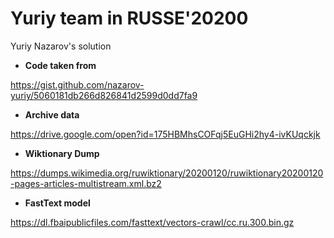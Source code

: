 # Yuriy team in RUSSE'20200

Yuriy Nazarov's solution


* __Code taken from__

https://gist.github.com/nazarov-yuriy/5060181db266d826841d2599d0dd7fa9

* __Archive data__

https://drive.google.com/open?id=175HBMhsCOFqj5EuGHi2hy4-ivKUqckjk

* __Wiktionary Dump__

https://dumps.wikimedia.org/ruwiktionary/20200120/ruwiktionary20200120-pages-articles-multistream.xml.bz2

* __FastText model__

https://dl.fbaipublicfiles.com/fasttext/vectors-crawl/cc.ru.300.bin.gz
